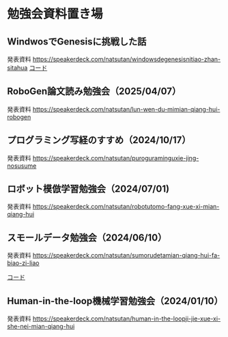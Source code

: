 # 勉強会資料置き場

## WindwosでGenesisに挑戦した話
発表資料
https://speakerdeck.com/natsutan/windowsdegenesisnitiao-zhan-sitahua
[コード](https://github.com/natsutan/WorkshopHub/tree/main/genesis)

## RoboGen論文読み勉強会（2025/04/07）
発表資料
https://speakerdeck.com/natsutan/lun-wen-du-mimian-qiang-hui-robogen

## プログラミング写経のすすめ（2024/10/17）
発表資料
https://speakerdeck.com/natsutan/puroguraminguxie-jing-nosusume

## ロボット模倣学習勉強会（2024/07/01)

発表資料
https://speakerdeck.com/natsutan/robotutomo-fang-xue-xi-mian-qiang-hui


## スモールデータ勉強会（2024/06/10）

発表資料
https://speakerdeck.com/natsutan/sumorudetamian-qiang-hui-fa-biao-zi-liao

[コード](https://github.com/natsutan/WorkshopHub/tree/main/Smalldata)

## Human-in-the-loop機械学習勉強会（2024/01/10）

発表資料
https://speakerdeck.com/natsutan/human-in-the-loopji-jie-xue-xi-she-nei-mian-qiang-hui
